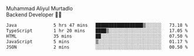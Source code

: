 Muhammad Aliyul Murtadlo
<br>
Backend Developer 👨‍💻
<br>
<!--START_SECTION:waka-->

```txt
Java              5 hrs 47 mins   ██████████████████▒░░░░░░   73.18 %
TypeScript        1 hr 20 mins    ████▒░░░░░░░░░░░░░░░░░░░░   17.05 %
HTML              35 mins         ██░░░░░░░░░░░░░░░░░░░░░░░   07.50 %
JavaScript        5 mins          ▒░░░░░░░░░░░░░░░░░░░░░░░░   01.17 %
JSON              2 mins          ░░░░░░░░░░░░░░░░░░░░░░░░░   00.50 %
```

<!--END_SECTION:waka-->
